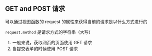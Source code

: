 ## GET and POST 请求

可以通过视图函数的 request 的属性来获得当前的请求是以什么方式进行的

`request.method` 是请求方式的字符串（大写）

1. 一般来说，获取网页的页面使用 GET 请求
2. 当提交表单的时候使用 POST 请求